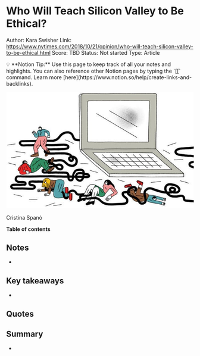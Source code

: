 # Who Will Teach Silicon Valley to Be Ethical?

Author: Kara Swisher
Link: https://www.nytimes.com/2018/10/21/opinion/who-will-teach-silicon-valley-to-be-ethical.html
Score: TBD
Status: Not started
Type: Article

<aside>
💡 **Notion Tip:** Use this page to keep track of all your notes and highlights. You can also reference other Notion pages by typing the `[[` command. Learn more [here](https://www.notion.so/help/create-links-and-backlinks).

</aside>

![Cristina Spanò](Who%20Will%20Teach%20Silicon%20Valley%20to%20Be%20Ethical%20fc18bb96773f402e9b43d133f373276a/22swisher-articleLarge.jpg)

Cristina Spanò

**Table of contents**

## Notes

- 

## Key takeaways

- 

## Quotes

> 
> 

## Summary

-
